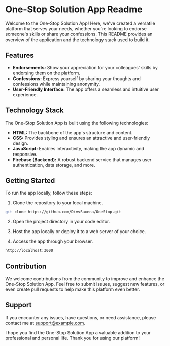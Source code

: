 # One-Stop Solution App Readme

Welcome to the One-Stop Solution App! Here, we've created a versatile platform that serves your needs, whether you're looking to endorse someone's skills or share your confessions. This README provides an overview of the application and the technology stack used to build it.

## Features

- **Endorsements:** Show your appreciation for your colleagues' skills by endorsing them on the platform.
- **Confessions:** Express yourself by sharing your thoughts and confessions while maintaining anonymity.
- **User-Friendly Interface:** The app offers a seamless and intuitive user experience.

## Technology Stack

The One-Stop Solution App is built using the following technologies:

- **HTML:** The backbone of the app's structure and content.
- **CSS:** Provides styling and ensures an attractive and user-friendly design.
- **JavaScript:** Enables interactivity, making the app dynamic and responsive.
- **Firebase (Backend):** A robust backend service that manages user authentication, data storage, and more.

## Getting Started

To run the app locally, follow these steps:

1. Clone the repository to your local machine.

```bash
git clone https://github.com/DivvSaxena/OneStop.git
```

2. Open the project directory in your code editor.

3. Host the app locally or deploy it to a web server of your choice.

4. Access the app through your browser.

```bash
http://localhost:3000
```

## Contribution

We welcome contributions from the community to improve and enhance the One-Stop Solution App. Feel free to submit issues, suggest new features, or even create pull requests to help make this platform even better.

## Support

If you encounter any issues, have questions, or need assistance, please contact me at [support@example.com](mailto:saxenadivv@gmail.com).

I hope you find the One-Stop Solution App a valuable addition to your professional and personal life. Thank you for using our platform!
